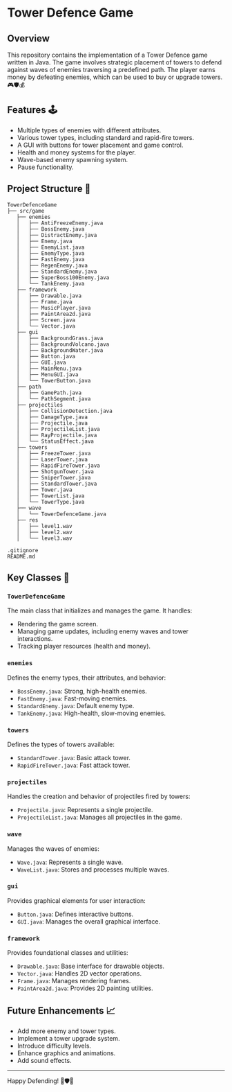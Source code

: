 # Tower Defence Game

## Overview
This repository contains the implementation of a Tower Defence game written in Java. The game involves strategic placement of towers to defend against waves of enemies traversing a predefined path. The player earns money by defeating enemies, which can be used to buy or upgrade towers. 🎮🛡️💰

## Features 🕹️
- Multiple types of enemies with different attributes.
- Various tower types, including standard and rapid-fire towers.
- A GUI with buttons for tower placement and game control.
- Health and money systems for the player.
- Wave-based enemy spawning system.
- Pause functionality.

## Project Structure 🌲
```
TowerDefenceGame
├── src/game
   ├── enemies
   │   ├── AntiFreezeEnemy.java
   │   ├── BossEnemy.java
   │   ├── DistractEnemy.java
   │   ├── Enemy.java
   │   ├── EnemyList.java
   │   ├── EnemyType.java
   │   ├── FastEnemy.java
   │   ├── RegenEnemy.java
   │   ├── StandardEnemy.java
   │   ├── SuperBoss100Enemy.java
   │   └── TankEnemy.java
   ├── framework
   │   ├── Drawable.java
   │   ├── Frame.java
   │   ├── MusicPlayer.java
   │   ├── PaintArea2d.java
   │   ├── Screen.java
   │   └── Vector.java
   ├── gui
   │   ├── BackgroundGrass.java
   │   ├── BackgroundVolcano.java
   │   ├── BackgroundWater.java
   │   ├── Button.java
   │   ├── GUI.java
   │   ├── MainMenu.java
   │   ├── MenuGUI.java
   │   └── TowerButton.java
   ├── path
   │   ├── GamePath.java
   │   └── PathSegment.java
   ├── projectiles
   │   ├── CollisionDetection.java
   │   ├── DamageType.java
   │   ├── Projectile.java
   │   ├── ProjectileList.java
   │   ├── RayProjectile.java
   │   └── StatusEffect.java
   ├── towers
   │   ├── FreezeTower.java
   │   ├── LaserTower.java
   │   ├── RapidFireTower.java
   │   ├── ShotgunTower.java
   │   ├── SniperTower.java
   │   ├── StandardTower.java
   │   ├── Tower.java
   │   ├── TowerList.java
   │   └── TowerType.java
   ├── wave
   │   └── TowerDefenceGame.java
   ├── res
   │   ├── level1.wav
   │   ├── level2.wav
   │   └── level3.wav

.gitignore
README.md
```

## Key Classes 🎯

### `TowerDefenceGame`
The main class that initializes and manages the game. It handles:
- Rendering the game screen.
- Managing game updates, including enemy waves and tower interactions.
- Tracking player resources (health and money).

### `enemies`
Defines the enemy types, their attributes, and behavior:
- `BossEnemy.java`: Strong, high-health enemies.
- `FastEnemy.java`: Fast-moving enemies.
- `StandardEnemy.java`: Default enemy type.
- `TankEnemy.java`: High-health, slow-moving enemies. 

### `towers`
Defines the types of towers available:
- `StandardTower.java`: Basic attack tower.
- `RapidFireTower.java`: Fast attack tower. 

### `projectiles`
Handles the creation and behavior of projectiles fired by towers:
- `Projectile.java`: Represents a single projectile.
- `ProjectileList.java`: Manages all projectiles in the game. 

### `wave`
Manages the waves of enemies:
- `Wave.java`: Represents a single wave.
- `WaveList.java`: Stores and processes multiple waves. 

### `gui`
Provides graphical elements for user interaction:
- `Button.java`: Defines interactive buttons.
- `GUI.java`: Manages the overall graphical interface. 

### `framework`
Provides foundational classes and utilities:
- `Drawable.java`: Base interface for drawable objects.
- `Vector.java`: Handles 2D vector operations.
- `Frame.java`: Manages rendering frames.
- `PaintArea2d.java`: Provides 2D painting utilities. 


## Future Enhancements 📈
- Add more enemy and tower types.
- Implement a tower upgrade system.
- Introduce difficulty levels.
- Enhance graphics and animations.
- Add sound effects. 


---
Happy Defending! 🎯🛡️👾


